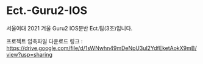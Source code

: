 # Ect.-Guru2-IOS
서울여대 2021 겨울 Guru2 IOS분반 Ect.팀(3조)입니다.

프로젝트 압축파일 다운로드 링크 : 
https://drive.google.com/file/d/1sWNwhn49mDeNpU3ul2YdfEketAokX9mB/view?usp=sharing
